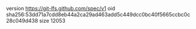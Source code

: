 version https://git-lfs.github.com/spec/v1
oid sha256:53dd71a7cdd8eb44a2ca29ad463add5c449dcc0bc40f5665ccbc0c28c049d438
size 12053
